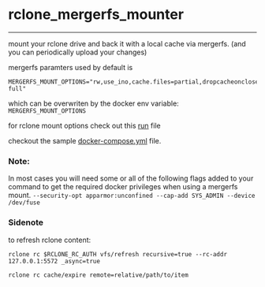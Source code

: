 # rclone_mergerfs_mounter
-----
mount your rclone drive and back it with a local cache via mergerfs. 
(and you can periodically upload your changes)

mergerfs paramters used by default is 
```
MERGERFS_MOUNT_OPTIONS="rw,use_ino,cache.files=partial,dropcacheonclose=true,allow_other,func.getattr=newest,category.action=all,category.create=ff,cache.files=auto-full"
``` 
which can be overwriten by the docker env variable: `MERGERFS_MOUNT_OPTIONS`

for rclone mount options check out this [run](root/etc/services.d/rclone_mounter/run) file

checkout the sample [docker-compose.yml](docker-compose.yml) file.

### Note:
In most cases you will need some or all of the following flags added to your command to get the required docker privileges when using a mergerfs mount. 
`--security-opt apparmor:unconfined --cap-add SYS_ADMIN --device /dev/fuse`


### Sidenote

to refresh rclone content:

`rclone rc $RCLONE_RC_AUTH vfs/refresh recursive=true --rc-addr 127.0.0.1:5572 _async=true`



`rclone rc cache/expire remote=relative/path/to/item`